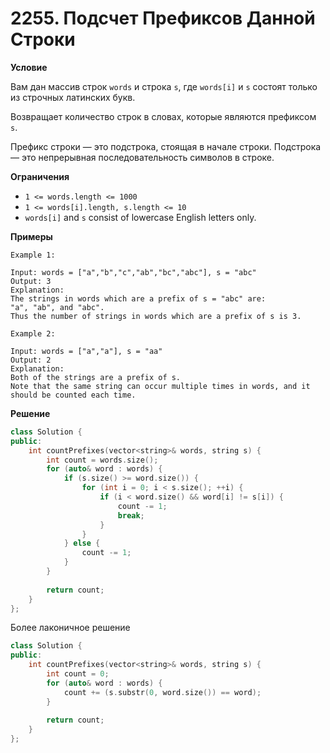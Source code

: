 # 2255. Подсчет Префиксов Данной Строки

**Условие**

Вам дан массив строк `words` и строка `s`, где `words[i]` и `s` состоят только из строчных латинских букв.

Возвращает количество строк в словах, которые являются префиксом `s`.

Префикс строки — это подстрока, стоящая в начале строки. Подстрока — это непрерывная последовательность символов в строке.

**Ограничения**
- `1 <= words.length <= 1000`
- `1 <= words[i].length, s.length <= 10`
- `words[i]` and `s` consist of lowercase English letters only.


**Примеры**
```
Example 1:

Input: words = ["a","b","c","ab","bc","abc"], s = "abc"
Output: 3
Explanation:
The strings in words which are a prefix of s = "abc" are:
"a", "ab", and "abc".
Thus the number of strings in words which are a prefix of s is 3.

Example 2:

Input: words = ["a","a"], s = "aa"
Output: 2
Explanation:
Both of the strings are a prefix of s. 
Note that the same string can occur multiple times in words, and it should be counted each time.
```


**Решение**


```C++
class Solution {
public:
    int countPrefixes(vector<string>& words, string s) {
        int count = words.size();
        for (auto& word : words) {
            if (s.size() >= word.size()) {
                for (int i = 0; i < s.size(); ++i) {
                    if (i < word.size() && word[i] != s[i]) {
                        count -= 1;
                        break;
                    }
                }
            } else {
                count -= 1;
            }
        }
        
        return count;
    }
};
```

Более лаконичное решение

```C++
class Solution {
public:
    int countPrefixes(vector<string>& words, string s) {
        int count = 0;
        for (auto& word : words) {
            count += (s.substr(0, word.size()) == word);
        }
        
        return count;
    }
};
```






 


 


